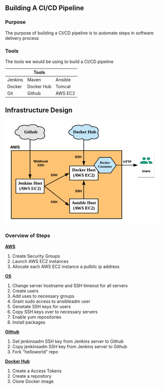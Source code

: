 ## Building A CI/CD Pipeline


### Purpose

The purpose of building a CI/CD pipeline is to automate steps in software delivery process


### Tools

The tools we would be using to build a CI/CD pipeline

|         |   **Tools**   |            |
|---------|---------------|------------|
| Jenkins |     Maven     |   Ansible  |
|  Docker |  Docker Hub   |   Tomcat   |
|   Git   |    Github     |   AWS EC2  |



## Infrastructure Design
![Infrastructure Design](https://github.com/hadriane/cicd_pipeline_java/blob/master/images/Infrastructure_Design.png)


### Overview of Steps

**[AWS](https://github.com/hadriane/cicd_pipeline_java/blob/master/steps/steps_aws.md)**
1. Create Security Groups
2. Launch AWS EC2 instances
3. Allocate each AWS EC2 instance a pulblic ip address

**[OS](https://github.com/hadriane/cicd_pipeline_java/blob/master/steps/steps_os.md)**
1. Change server hostname and SSH timeout for all servers
2. Create users
3. Add uses to necessary groups
4. Grant sudo access to ansibleadm user
5. Genetate SSH keys for users
6. Copy SSH keys over to necessary servers
7. Enable yum repositories
8. Install packages

**[Github](https://github.com/hadriane/cicd_pipeline_java/blob/master/steps/steps_github.md)**
1. Get jenkinsadm SSH key from Jenkins server to Github
2. Copy jenkinsadm SSH key from Jenkins server to Github
3. Fork "helloworld" repo

**[Docker Hub]()**
1. Create a Access Tokens
2. Create a repository
3. Clone Docker image

 
